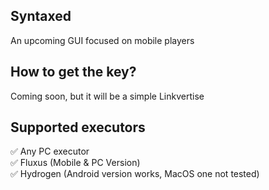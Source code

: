 ## Syntaxed
An upcoming GUI focused on mobile players
## How to get the key?
Coming soon, but it will be a simple Linkvertise
## Supported executors
✅ Any PC executor <br>
✅ Fluxus (Mobile & PC Version) <br>
✅ Hydrogen (Android version works, MacOS one not tested)
